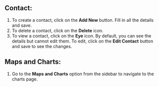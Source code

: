 ## Contact:
1. To create a contact, click on the **Add New** button. Fill in all the details and save.
2. To delete a contact, click on the **Delete** icon.
3. To view a contact, click on the **Eye** icon. By default, you can see the details but cannot edit them. To edit, click on the **Edit Contact** button and save to see the changes.

## Maps and Charts:
1. Go to the **Maps and Charts** option from the sidebar to navigate to the charts page.

